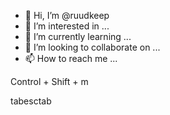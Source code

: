 - 👋 Hi, I’m @ruudkeep
- 👀 I’m interested in ...
- 🌱 I’m currently learning ...
- 💞️ I’m looking to collaborate on ...
- 📫 How to reach me ...

<!---
ruudkeep/ruudkeep is a ✨ special ✨ repository because its `README.md` (this file) appears on your GitHub profile.
You can click the Preview link to take a look at your changes.
--->Control + Shift + m
tabesctab
